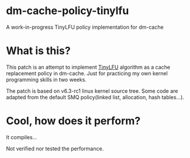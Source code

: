 # dm-cache-policy-tinylfu
A work-in-progress TinyLFU policy implementation for dm-cache

# What is this?

This patch is an attempt to implement [TinyLFU](https://arxiv.org/abs/1512.00727) algorithm as a cache replacement policy in dm-cache. Just for practicing my own kernel programming skills in two weeks.

The patch is based on v6.3-rc1 linux kernel source tree. Some code are adapted from the default SMQ policy(linked list, allocation, hash tables...).

# Cool, how does it perform?

It compiles...

Not verified nor tested the performance.
